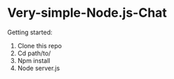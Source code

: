 # Very-simple-Node.js-Chat

Getting started:

1. Clone this repo
2. Cd path/to/
3. Npm install
5. Node server.js
